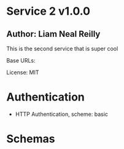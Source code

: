 
<h1 id="service-2">Service 2 v1.0.0</h1>

## Author: Liam Neal Reilly

This is the second service that is super cool

Base URLs:

 License: MIT

# Authentication

- HTTP Authentication, scheme: basic

# Schemas

